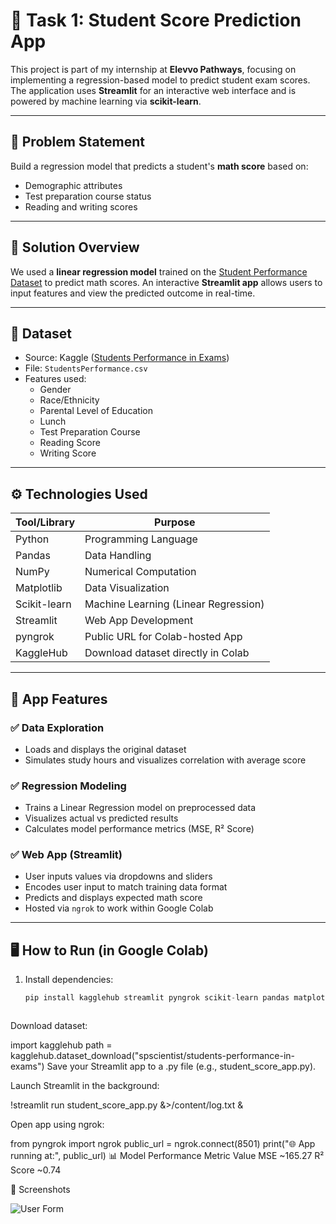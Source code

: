 # 🎯 Task 1: Student Score Prediction App

This project is part of my internship at **Elevvo Pathways**, focusing on implementing a regression-based model to predict student exam scores. The application uses **Streamlit** for an interactive web interface and is powered by machine learning via **scikit-learn**.

---

## 📌 Problem Statement

Build a regression model that predicts a student's **math score** based on:
- Demographic attributes
- Test preparation course status
- Reading and writing scores

---

## 🧠 Solution Overview

We used a **linear regression model** trained on the [Student Performance Dataset](https://www.kaggle.com/datasets/spscientist/students-performance-in-exams) to predict math scores. An interactive **Streamlit app** allows users to input features and view the predicted outcome in real-time.

---

## 📂 Dataset

- Source: Kaggle ([Students Performance in Exams](https://www.kaggle.com/datasets/spscientist/students-performance-in-exams))
- File: `StudentsPerformance.csv`
- Features used:
  - Gender
  - Race/Ethnicity
  - Parental Level of Education
  - Lunch
  - Test Preparation Course
  - Reading Score
  - Writing Score

---

## ⚙️ Technologies Used

| Tool/Library     | Purpose                         |
|------------------|----------------------------------|
| Python           | Programming Language             |
| Pandas           | Data Handling                    |
| NumPy            | Numerical Computation            |
| Matplotlib       | Data Visualization               |
| Scikit-learn     | Machine Learning (Linear Regression) |
| Streamlit        | Web App Development              |
| pyngrok          | Public URL for Colab-hosted App  |
| KaggleHub        | Download dataset directly in Colab |

---

## 🚀 App Features

### ✅ Data Exploration
- Loads and displays the original dataset
- Simulates study hours and visualizes correlation with average score

### ✅ Regression Modeling
- Trains a Linear Regression model on preprocessed data
- Visualizes actual vs predicted results
- Calculates model performance metrics (MSE, R² Score)

### ✅ Web App (Streamlit)
- User inputs values via dropdowns and sliders
- Encodes user input to match training data format
- Predicts and displays expected math score
- Hosted via `ngrok` to work within Google Colab

---

## 🖥️ How to Run (in Google Colab)

1. Install dependencies:
   ```python
   pip install kagglehub streamlit pyngrok scikit-learn pandas matplotlib



Download dataset:

import kagglehub
path = kagglehub.dataset_download("spscientist/students-performance-in-exams")
Save your Streamlit app to a .py file (e.g., student_score_app.py).



Launch Streamlit in the background:

!streamlit run student_score_app.py &>/content/log.txt &



Open app using ngrok:

from pyngrok import ngrok
public_url = ngrok.connect(8501)
print("🌐 App running at:", public_url)
📊 Model Performance
Metric	Value
MSE	~165.27
R² Score	~0.74



📎 Screenshots

![User Form](/image.png)

